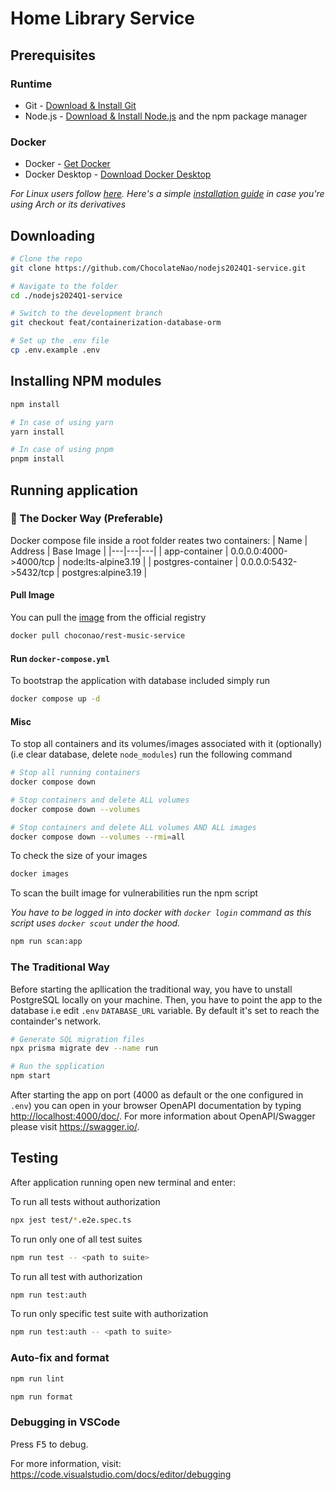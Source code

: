 # Home Library Service

## Prerequisites

### Runtime

- Git - [Download & Install Git](https://git-scm.com/downloads)
- Node.js - [Download & Install Node.js](https://nodejs.org/en/download/) and the npm package manager

### Docker

- Docker - [Get Docker](https://docs.docker.com/get-docker/)
- Docker Desktop - [Download Docker Desktop](https://www.docker.com/products/docker-desktop/)

_For Linux users follow [here](https://docs.docker.com/desktop/install/linux-install/). Here's a simple [installation guide](https://gist.github.com/ChocolateNao/b0ac7b512471342f4cf1a8ef81d37de1) in case you're using Arch or its derivatives_

## Downloading

```bash
# Clone the repo
git clone https://github.com/ChocolateNao/nodejs2024Q1-service.git

# Navigate to the folder
cd ./nodejs2024Q1-service

# Switch to the development branch
git checkout feat/containerization-database-orm

# Set up the .env file
cp .env.example .env
```

## Installing NPM modules

```bash
npm install

# In case of using yarn
yarn install

# In case of using pnpm
pnpm install
```

## Running application

### 🐳 The Docker Way (Preferable)

Docker compose file inside a root folder reates two containers:
| Name | Address | Base Image |
|---|---|---|
| app-container | 0.0.0.0:4000->4000/tcp | node:lts-alpine3.19 |
| postgres-container | 0.0.0.0:5432->5432/tcp | postgres:alpine3.19 |

#### Pull Image

You can pull the [image](https://hub.docker.com/r/choconao/rest-music-service) from the official registry

```bash
docker pull choconao/rest-music-service
```

#### Run `docker-compose.yml`

To bootstrap the application with database included simply run

```bash
docker compose up -d
```

#### Misc

To stop all containers and its volumes/images associated with it (optionally) (i.e clear database, delete `node_modules`) run the following command

```bash
# Stop all running containers
docker compose down

# Stop containers and delete ALL volumes
docker compose down --volumes

# Stop containers and delete ALL volumes AND ALL images
docker compose down --volumes --rmi=all
```

To check the size of your images

```bash
docker images
```

To scan the built image for vulnerabilities run the npm script

_You have to be logged in into docker with `docker login` command as this script uses `docker scout` under the hood._

```bash
npm run scan:app
```

### The Traditional Way

Before starting the apllication the traditional way, you have to unstall PostgreSQL locally on your machine. Then, you have to point the app to the database i.e edit `.env` `DATABASE_URL` variable. By default it's set to reach the containder's network.

```bash
# Generate SQL migration files
npx prisma migrate dev --name run

# Run the spplication
npm start
```

After starting the app on port (4000 as default or the one configured in `.env`) you can open
in your browser OpenAPI documentation by typing <http://localhost:4000/doc/>.
For more information about OpenAPI/Swagger please visit <https://swagger.io/>.

## Testing

After application running open new terminal and enter:

To run all tests without authorization

```bash
npx jest test/*.e2e.spec.ts
```

To run only one of all test suites

```bash
npm run test -- <path to suite>
```

To run all test with authorization

```bash
npm run test:auth
```

To run only specific test suite with authorization

```bash
npm run test:auth -- <path to suite>
```

### Auto-fix and format

```bash
npm run lint
```

```bash
npm run format
```

### Debugging in VSCode

Press <kbd>F5</kbd> to debug.

For more information, visit: <https://code.visualstudio.com/docs/editor/debugging>
